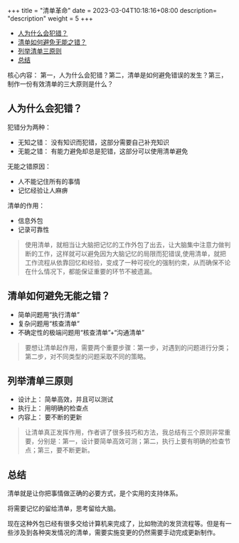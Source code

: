 +++
title = "清单革命"
date =  2023-03-04T10:18:16+08:00
description= "description"
weight = 5
+++

- [人为什么会犯错？](#人为什么会犯错)
- [清单如何避免无能之错？](#清单如何避免无能之错)
- [列举清单三原则](#列举清单三原则)
- [总结](#总结)


核心内容： 第一，人为什么会犯错？第二，清单是如何避免错误的发生？第三，制作一份有效清单的三大原则是什么？

## 人为什么会犯错？

犯错分为两种：
- 无知之错： 没有知识而犯错，这部分需要自己补充知识
- 无能之错： 有能力避免却总是犯错，这部分可以使用清单避免

无能之错原因：
- 人不能记住所有的事情
- 记忆经验让人麻痹

清单的作用： 
- 信息外包
- 记录可靠性

> 使用清单，就相当让大脑把记忆的工作外包了出去，让大脑集中注意力做判断的工作，这样就可以避免因为大脑记忆的局限而犯错误,使用清单，就把工作流程从依靠回忆和经验，变成了一种可视化的强制约束，从而确保不论在什么情况下，都能保证重要的环节不被遗漏。

## 清单如何避免无能之错？

- 简单问题用“执行清单”
- 复杂问题用“核查清单”
- 不确定性的极端问题用“核查清单”+“沟通清单”

> 要想让清单起作用，需要两个重要步骤：第一步，对遇到的问题进行分类；第二步，对不同类型的问题采取不同的策略。

## 列举清单三原则

- 设计上： 简单高效，并且可以测试
- 执行上： 用明确的检查点
- 内容上： 要不断的更新

> 让清单真正发挥作用，作者讲了很多技巧和方法，我总结有三个原则非常重要，分别是：第一，设计要简单高效可测；第二，执行上要有明确的检查节点；第三，要不断更新。


## 总结

清单就是让你把事情做正确的必要方式，是个实用的支持体系。

将需要记忆的留给清单，思考留给大脑。

现在这种外包已经有很多交给计算机来完成了，比如物流的发货流程等。但是有一些涉及到各种突发情况的清单，需要实施变更的仍然需要手动完成更新制作。
